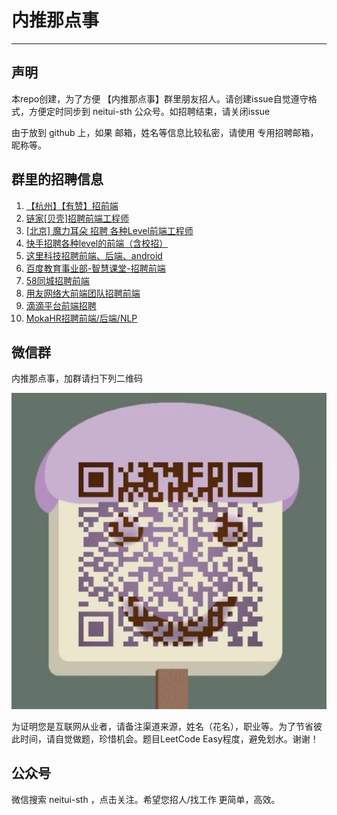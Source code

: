 # 内推那点事
-----
## 声明

本repo创建，为了方便 【内推那点事】群里朋友招人。请创建issue自觉遵守格式，方便定时同步到 neitui-sth 公众号。如招聘结束，请关闭issue

由于放到 github 上，如果 邮箱，姓名等信息比较私密，请使用 专用招聘邮箱，昵称等。

## 群里的招聘信息

1. [【杭州】【有赞】招前端](https://github.com/neitui/jobs/issues/11)
2. [链家[贝壳]招聘前端工程师](https://github.com/neitui/jobs/issues/10)
3. [[北京] 魔力耳朵 招聘 各种Level前端工程师](https://github.com/neitui/jobs/issues/9)
4. [快手招聘各种level的前端（含校招）](https://github.com/neitui/jobs/issues/8)
5. [这里科技招聘前端、后端、android](https://github.com/neitui/jobs/issues/7)
6. [百度教育事业部-智慧课堂-招聘前端](https://github.com/neitui/jobs/issues/6)
7. [58同城招聘前端](https://github.com/neitui/jobs/issues/5)
8. [用友网络大前端团队招聘前端](https://github.com/neitui/jobs/issues/4)
9. [滴滴平台前端招聘](https://github.com/neitui/jobs/issues/2)
10. [MokaHR招聘前端/后端/NLP](https://github.com/neitui/jobs/issues/1)

## 微信群

内推那点事，加群请扫下列二维码

![内推那点事](./img/wechat.png)

为证明您是互联网从业者，请备注渠道来源，姓名（花名），职业等。为了节省彼此时间，请自觉做题，珍惜机会。题目LeetCode Easy程度，避免划水。谢谢！


## 公众号

微信搜索 neitui-sth ，点击关注。希望您招人/找工作 更简单，高效。
  
